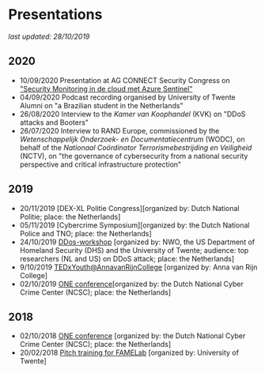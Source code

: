 # Presentations
*last updated: 28/10/2019*

## 2020
- 10/09/2020 Presentation at AG CONNECT Security Congress on ["Security Monitoring in de cloud met Azure Sentinel"](https://securitycongres.nl/team/jair-santanna/)
- 04/09/2020 Podcast recording organised by University of Twente Alumni on "a Brazilian student in the Netherlands" 
- 26/08/2020 Interview to the *Kamer van Koophandel* (KVK) on "DDoS attacks and Booters"
- 26/07/2020 Interview to RAND Europe, commissioned by the *Wetenschappelijk Onderzoek- en Documentatiecentrum* (WODC), on behalf of the *Nationaal Coördinator Terrorismebestrijding en Veiligheid* (NCTV), on "the governance of cybersecurity from a national security perspective and critical infrastructure protection" 

## 2019
- 20/11/2019 [DEX-XL Politie Congress][organized by: Dutch National Politie; place: the Netherlands]
- 05/11/2019 [Cybercrime Symposium][organized by: the Dutch National Police and TNO; place: the Netherlands]
- 24/10/2019 [DDos-workshop](https://www.dcypher.nl/en/international-collaboration-against-ddos-attacks) [organized by: NWO, the US Department of Homeland Security (DHS) and the University of Twente; audience: top researchers (NL and US) on DDoS attack; place: the Netherlands]
- 9/10/2019 [TEDxYouth@AnnavanRijnCollege](https://www.ted.com/tedx/events/32888) [organized by: Anna van Rijn College]
- 02/10/2019 [ONE conference](https://one-conference.nl/schedule-2019/day-2/parallel-tracks/the-anti-ddos-coalition-how-a-one-of-a-kind-cooperation-is-making-a-point-in-fighting-ddos-attacks-in-the-netherlands-and-beyond)[organized by: the Dutch National Cyber Crime Center (NCSC); place: the Netherlands]

## 2018
- 02/10/2018 [ONE conference](https://one-conference.nl/schedule-2018/day2/parallel-tracks/professionalizing-incident-respone-network-defense-ethics-standards-and-self-governance-1-1) [organized by: the Dutch National Cyber Crime Center (NCSC); place: the Netherlands]
- 20/02/2018 [Pitch training for FAMELab](https://vimeo.com/318470345/c27cb73d6a) [organized by: University of Twente]

